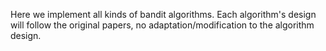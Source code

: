 Here we implement all kinds of bandit algorithms. Each algorithm's design will follow the original papers, no adaptation/modification to the algorithm design. 